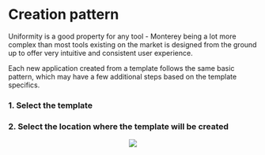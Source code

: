 # Creation pattern

Uniformity is a good property for any tool - Monterey being a lot more complex than most tools existing on the market is designed from the ground up to offer very intuitive and consistent user experience.

Each new application created from a template follows the same basic pattern, which may have a few additional steps based on the template specifics.

### 1. Select the template 

### 2. Select the location where the template will be created
<p align=center>
  <img src="https://cloud.githubusercontent.com/assets/2712405/18069442/23724ca8-6e15-11e6-931b-65eb178a3a93.png"></img>
 <br>
</p>